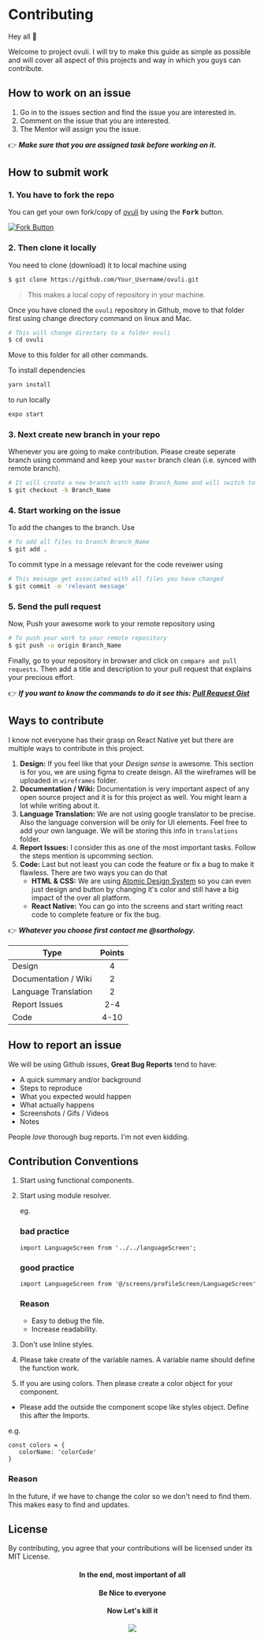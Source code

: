 # Contributing

Hey all 👋 

Welcome to project ovuli. I will try to make this guide as simple as possible and will cover all aspect of this projects and way in which you guys can contribute. 

## How to work on an issue

1. Go in to the issues section and find the issue you are interested in.
2. Comment on the issue that you are interested.
3. The Mentor will assign you the issue.

👉 ***Make sure that you are assigned task before working on it.***

## How to submit work

### 1. You have to fork the repo

You can get your own fork/copy of [ovuli](https://github.com/sarthology/ovuli) by using the <kbd><b>Fork</b></kbd> button.

 [![Fork Button](https://help.github.com/assets/images/help/repository/fork_button.jpg)](https://github.com/sarthology/ovuli)
 
### 2. Then clone it locally

You need to clone (download) it to local machine using

```sh
$ git clone https://github.com/Your_Username/ovuli.git
```

> This makes a local copy of repository in your machine.

Once you have cloned the `ovuli` repository in Github, move to that folder first using change directory command on linux and Mac.

```sh
# This will change directory to a folder ovuli
$ cd ovuli
```

Move to this folder for all other commands.

To install dependencies

```sh
yarn install
```

to run locally  

```sh
expo start
```

### 3. Next create new branch in your repo

Whenever you are going to make contribution. Please create seperate branch using command and keep your `master` branch clean (i.e. synced with remote branch).

```sh
# It will create a new branch with name Branch_Name and will switch to that branch 
$ git checkout -b Branch_Name
```

### 4. Start working on the issue

To add the changes to the branch. Use

```sh
# To add all files to branch Branch_Name
$ git add .
```

To commit type in a message relevant for the code reveiwer using

```sh
# This message get associated with all files you have changed
$ git commit -m 'relevant message'
```

### 5. Send the pull request 

Now, Push your awesome work to your remote repository using

```sh
# To push your work to your remote repository
$ git push -u origin Branch_Name
```

Finally, go to your repository in browser and click on `compare and pull requests`.
Then add a title and description to your pull request that explains your precious effort.

👉 ***If you want to know the commands to do it see this: [Pull Request Gist](https://gist.github.com/Chaser324/ce0505fbed06b947d962)***

## Ways to contribute

I know not everyone has their grasp on React Native yet but there are multiple ways to contribute in this project.

1. **Design:** If you feel like that your *Design sense* is awesome. This section is for you, we are using figma to create deisgn. All the wireframes will be uploaded in `wireframes` folder. 
2. **Documentation / Wiki:** Documentation is very important aspect of any open source project and it is for this project as well. You might learn a lot while writing about it.
3. **Language Translation:** We are not using google translator to be precise. Also the language conversion will be only for UI elements. Feel free to add your own language. We will be storing this info in `translations` folder.
4. **Report Issues:** I consider this as one of the most important tasks. Follow the steps mention is upcomming section.
5. **Code:** Last but not least you can code the feature or fix a bug to make it flawless. There are two ways you can do that 
	-	**HTML & CSS:** We are using [Atomic Design System](https://bradfrost.com/blog/post/atomic-web-design/) so you can even just design and button by changing it's color and still have a big impact of the over all platform.
	- **React Native:** You can go into the screens and start writing react code to complete feature or fix the bug.

👉 ***Whatever you choose first contact me @sarthology.***

| Type        | Points          
| ----------- |:------:
|  Design     | 4 
|  Documentation / Wiki | 2      
|  Language Translation | 2
| Report Issues| 2-4
| Code | 4-10


## How to report an issue 
We will be using Github issues, 
**Great Bug Reports** tend to have:

- A quick summary and/or background
- Steps to reproduce
- What you expected would happen
- What actually happens
- Screenshots / Gifs / Videos
- Notes 

People *love* thorough bug reports. I'm not even kidding.

## Contribution Conventions

1. Start using functional components.

2. Start using module resolver.

    eg.
    ### bad practice
    ```
    import LanguageScreen from '../../languageScreen';
    ```
    ### good practice
    ```
    import LanguageScreen from '@/screens/profileScreen/LanguageScreen'
    ```
    ### Reason
    * Easy to debug the file.
    * Increase readability.

3. Don't use Inline styles.
4. Please take create of the variable names. A variable name should define the function work.
5. If you are using colors. Then please create a color object for your component.
* Please add the outside the component scope like styles object. Define this after the Imports.

e.g.
```
const colors = {
   colorName: 'colorCode'
}
```
### Reason
In the future, if we have to change the color so we don't need to find them. This makes easy to find and updates.

## License
By contributing, you agree that your contributions will be licensed under its MIT License.

<p align="center">
	<h4 align="center"> In the end, most important of all </h4>
	<h4 align="center"> Be Nice to everyone </h4>
	<h4 align="center"> Now Let's kill it</h4>
</p>

<p align="center">
	<img  src="https://media.giphy.com/media/j2pWZpr5RlpCodOB0d/giphy.gif">
</p>



